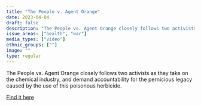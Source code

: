 ```yaml
---
title: "The People v. Agent Orange"
date: 2023-04-04
draft: false
description: "The People vs. Agent Orange closely follows two activists as they take on the chemical industry, and demand accountability for the pernicious legacy caused by the use of this poisonous herbicide."
issue_areas: ["health", "war"]
media_types: ["video"]
ethnic_groups: [""]
image: ""
type: regular
---
```


The People vs. Agent Orange closely follows two activists as they take on the chemical industry, and demand accountability for the pernicious legacy caused by the use of this poisonous herbicide.

[Find it here](https://www.pbs.org/independentlens/documentaries/the-people-vs-agent-orange/)

